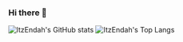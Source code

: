 ### Hi there 👋

![ItzEndah's GitHub stats](https://github-readme-stats.vercel.app/api?username=ItzEndah&hide=issues,contribs&show_icons=true&bg_color=0d1117&border_color=30363d&title_color=8d6ebb&icon_color=5865F2&text_color=FFFFFF)
![ItzEndah's Top Langs](https://github-readme-stats.vercel.app/api/top-langs/?username=ItzEndah&show_icons=true&bg_color=0d1117&border_color=30363d&title_color=FFFFFF&text_color=FFFFFF&layout=compact)

